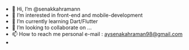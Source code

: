 - 👋 Hi, I’m @senakkahramann
- 👀 I’m interested in front-end and mobile-development
- 🌱 I’m currently learning Dart/Flutter
- 💞️ I’m looking to collaborate on ...
- 📫 How to reach me personal e-mail : aysenakahraman98@gmail.com
-                             

<!---
senakkahramann/senakkahramann is a ✨ special ✨ repository because its `README.md` (this file) appears on your GitHub profile.
You can click the Preview link to take a look at your changes.
--->
